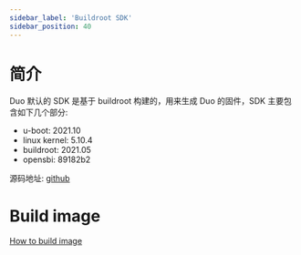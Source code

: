 ```yaml
---
sidebar_label: 'Buildroot SDK'
sidebar_position: 40
---
```


# 简介

Duo 默认的 SDK 是基于 buildroot 构建的，用来生成 Duo 的固件，SDK 主要包含如下几个部分:

- u-boot: 2021.10
- linux kernel: 5.10.4
- buildroot: 2021.05
- opensbi: 89182b2

源码地址: [github](https://github.com/milkv-duo/duo-buildroot-sdk)

# Build image

[How to build image](https://github.com/milkv-duo/duo-buildroot-sdk)


